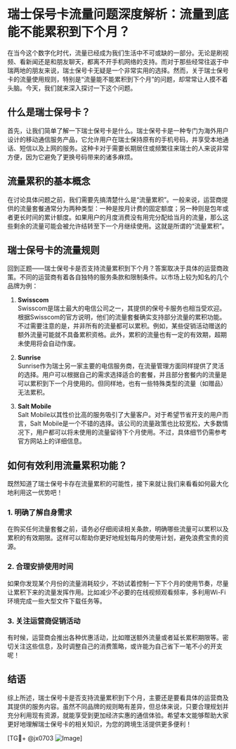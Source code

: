 # 瑞士保号卡流量问题深度解析：流量到底能不能累积到下个月？

在当今这个数字化时代，流量已经成为我们生活中不可或缺的一部分。无论是刷视频、看新闻还是和朋友聊天，都离不开手机网络的支持。而对于那些经常往返于中瑞两地的朋友来说，瑞士保号卡无疑是一个非常实用的选择。然而，关于瑞士保号卡的流量使用规则，特别是“流量能不能累积到下个月”的问题，却常常让人摸不着头脑。今天，我们就来深入探讨一下这个问题。

## 什么是瑞士保号卡？

首先，让我们简单了解一下瑞士保号卡是什么。瑞士保号卡是一种专门为海外用户设计的移动通信服务产品，它允许用户在瑞士保持原有的手机号码，并享受本地通话、短信以及上网的服务。这种卡对于需要长期居住或频繁往来瑞士的人来说非常方便，因为它避免了更换号码带来的诸多麻烦。

## 流量累积的基本概念

在讨论具体问题之前，我们需要先搞清楚什么是“流量累积”。一般来说，运营商提供的流量套餐通常分为两种类型：一种是按月计费的固定额度；另一种则是包年或者更长时间的累计额度。如果用户的月度消费没有用完分配给当月的流量，那么这些剩余的流量可能会被允许结转至下一个月继续使用。这就是所谓的“流量累积”。

## 瑞士保号卡的流量规则

回到正题——瑞士保号卡是否支持流量累积到下个月？答案取决于具体的运营商政策。不同的运营商有着各自独特的服务条款和限制条件。以市场上较为知名的几个品牌为例：

1. **Swisscom**  
   Swisscom是瑞士最大的电信公司之一，其提供的保号卡服务也相当受欢迎。根据Swisscom的官方说明，他们的流量套餐确实支持部分流量的累积功能。不过需要注意的是，并非所有的流量都可以累积。例如，某些促销活动赠送的额外流量可能就不具备累积资格。此外，累积的流量也有一定的有效期，超期未使用将会自动作废。

2. **Sunrise**  
   Sunrise作为瑞士另一家主要的电信服务商，在流量管理方面同样提供了灵活的选择。用户可以根据自己的需求选择适合的套餐，并且部分套餐内的流量是可以累积到下一个月使用的。但同样地，也有一些特殊类型的流量（如赠品）无法累积。

3. **Salt Mobile**  
   Salt Mobile以其性价比高的服务吸引了大量客户。对于希望节省开支的用户而言，Salt Mobile是一个不错的选择。该公司的流量政策也比较宽松，大多数情况下，用户都可以将未使用的流量留待下个月使用。不过，具体细节仍需参考官方网站上的详细信息。

## 如何有效利用流量累积功能？

既然知道了瑞士保号卡存在流量累积的可能性，接下来就让我们来看看如何最大化地利用这一优势吧！

### 1. 明确了解自身需求
在购买任何流量套餐之前，请务必仔细阅读相关条款，明确哪些流量可以累积以及累积的有效期限。这样可以帮助你更好地规划每月的使用计划，避免浪费宝贵的资源。

### 2. 合理安排使用时间
如果你发现某个月份的流量消耗较少，不妨试着控制一下下个月的使用节奏，尽量让累积下来的流量发挥作用。比如减少不必要的在线视频观看频率，多利用Wi-Fi环境完成一些大型文件下载任务等。

### 3. 关注运营商促销活动
有时候，运营商会推出各种优惠活动，比如赠送额外流量或者延长累积期限等。密切关注这些信息，及时调整自己的消费策略，或许能为自己省下一笔不小的开支呢！

## 结语

综上所述，瑞士保号卡是否支持流量累积到下个月，主要还是要看具体的运营商及其提供的服务内容。虽然不同品牌的规则略有差异，但总体来说，只要合理规划并充分利用现有资源，就能享受到更加经济实惠的通信体验。希望本文能够帮助大家更好地理解瑞士保号卡的相关知识，为您的跨境生活提供更多便利！

[TG💪+ @jx0703 ![Image](https://github.com/user-attachments/assets/dbca1d08-cadb-493c-b0ec-ad6f7a83f270)]
